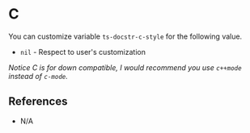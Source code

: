# C

You can customize variable `ts-docstr-c-style` for the following value.

* `nil` - Respect to user's customization

*Notice C is for down compatible, I would recommend you use `c++mode` 
instead of `c-mode`.*

## References

* N/A
